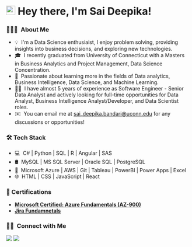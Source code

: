 
<h1> <img src = "https://raw.githubusercontent.com/MartinHeinz/MartinHeinz/master/wave.gif" width = 25px> Hey there, I'm Sai Deepika!</h1>



### 👨🏻‍💻 &nbsp;About Me

- 💡 &nbsp;I'm a Data Science enthusiaist, I enjoy problem solving, providing insights into business decisions, and exploring new technologies.
- 🎓 &nbsp;I recently graduated from University of Connecticut with a Masters in Business Analytics and Project Management, Data Science Concentration.
- 🌱 &nbsp;Passionate about learning more in the fields of Data analytics, Business Intelligence, Data Science, and Machine Learning.
- 👩‍💻 &nbsp;I have almost 5 years of experience as Software Engineer - Senior Data Analyst and actively looking for full-time opportunities for Data Analyst, Business Intelligence Analyst/Developer, and Data Scientist roles.
- ✉️ &nbsp;You can email me at sai_deepika.bandari@uconn.edu for any discussions or opportunities!


<h3>🛠 Tech Stack</h3>

- 💻 &nbsp;C# | Python | SQL | R | Angular | SAS 
- 🛢 &nbsp;MySQL | MS SQL Server | Oracle SQL | PostgreSQL
- 🔧 &nbsp;Microsoft Azure | AWS | Git | Tableau | PowerBI | Power Apps | Excel
- 🌐 &nbsp;HTML | CSS | JavaScript | React

### 📜 Certifications
- [**Microsoft Certified: Azure Fundamentals (AZ-900)**](https://www.credly.com/badges/b6b4f6ac-8c34-415f-b68c-125635c22f95/public_url)
- [**Jira Fundamnetals**](https://university.atlassian.com/student/award/V2rLbD6t1QkxX8Sfszh22St6)


### 🤝🏻 &nbsp;Connect with Me

<a href="https://www.linkedin.com/in/saideepikabandari/"><img src="https://img.shields.io/badge/-SaiDeepika%20Bandari-0077B5?style=flat&logo=Linkedin&logoColor=white"/></a>
<a href="mailto:sai_Deepika.bandari@uconn.edu"><img src="https://img.shields.io/badge/-sai_deepika.bandari@uconn.edu-D14836?style=flat&logo=Gmail&logoColor=white"/></a>
</p>
